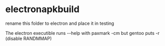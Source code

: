 # electronapkbuild

rename this folder to electron and place it in testing

The electron executible runs --help with paxmark -cm but gentoo puts -r (disable RANDMMAP)
